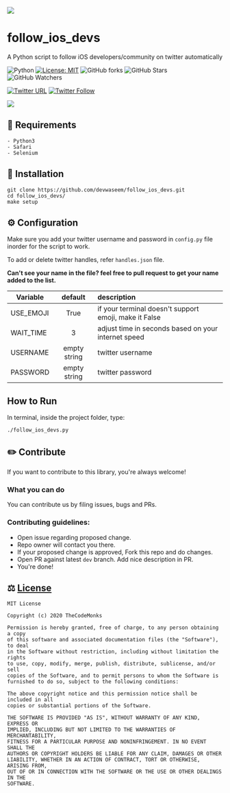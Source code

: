 ![](https://github.com/devwaseem/follow_ios_devs/raw/main/screenshots/banner.png)
# follow_ios_devs
A Python script to follow iOS developers/community on twitter automatically

![Python](https://img.shields.io/badge/Language-Python-blue)
[![License: MIT](https://img.shields.io/badge/License-MIT-yellow.svg)](https://github.com/devwaseem/follow_ios_devs/blob/main/LICENSE)
![GitHub forks](https://img.shields.io/github/forks/devwaseem/follow_ios_devs?label=Fork&style=social)
![GitHub Stars](https://img.shields.io/github/stars/devwaseem/follow_ios_devs?label=Stars&style=social)
![GitHub Watchers](https://img.shields.io/github/watchers/devwaseem/follow_ios_devs?label=Watchers&style=social)


[![Twitter URL](https://img.shields.io/twitter/url?style=social&url=https://github.com/devwaseem/follow_ios_devs)](http://twitter.com/share?text=Follow+other+ios+devs+out+there+using+this+script+created+by+@iamwaseem99&url=https://github.com/devwaseem/follow_ios_devs&hashtags=swiftui,ios,iphone,news,github,iosdevelopers,swift,xcode)
[![Twitter Follow](https://img.shields.io/twitter/follow/iamwaseem99?style=social)](https://twitter.com/iamwaseem99)

![](https://github.com/devwaseem/follow_ios_devs/raw/main/screenshots/screen1.png)
 
## 📜 Requirements
```
- Python3
- Safari
- Selenium
```
## 🔧 Installation
```
git clone https://github.com/devwaseem/follow_ios_devs.git
cd follow_ios_devs/
make setup
```

## ⚙️ Configuration

Make sure you add your twitter username and password in `config.py` file inorder for the script to work.

To add or delete twitter handles, refer `handles.json` file. 

**Can't see your name in the file? feel free to pull request to get your name added to the list.**

| Variable      | default       | description                                           |
| ------------- |:-------------:| :-----------------------------------------------------|
| USE_EMOJI     | True          | if your terminal doesn't support emoji, make it False |
| WAIT_TIME     | 3             | adjust time in seconds based on your internet speed   |
| USERNAME      | empty string  | twitter username                                      |
| PASSWORD      | empty string  | twitter password                                      |


## How to Run

In terminal, inside the project folder, type:

```
./follow_ios_devs.py
```




## ✏️ Contribute

If you want to contribute to this library, you're always welcome!

### What you can do
You can contribute us by filing issues, bugs and PRs.

### Contributing guidelines:
- Open issue regarding proposed change.
- Repo owner will contact you there.
- If your proposed change is approved, Fork this repo and do changes.
- Open PR against latest `dev` branch. Add nice description in PR.
- You're done!

## ⚖️ [License](https://github.com/devwaseem/follow_ios_devs/blob/main/LICENSE)

```
MIT License

Copyright (c) 2020 TheCodeMonks

Permission is hereby granted, free of charge, to any person obtaining a copy
of this software and associated documentation files (the "Software"), to deal
in the Software without restriction, including without limitation the rights
to use, copy, modify, merge, publish, distribute, sublicense, and/or sell
copies of the Software, and to permit persons to whom the Software is
furnished to do so, subject to the following conditions:

The above copyright notice and this permission notice shall be included in all
copies or substantial portions of the Software.

THE SOFTWARE IS PROVIDED "AS IS", WITHOUT WARRANTY OF ANY KIND, EXPRESS OR
IMPLIED, INCLUDING BUT NOT LIMITED TO THE WARRANTIES OF MERCHANTABILITY,
FITNESS FOR A PARTICULAR PURPOSE AND NONINFRINGEMENT. IN NO EVENT SHALL THE
AUTHORS OR COPYRIGHT HOLDERS BE LIABLE FOR ANY CLAIM, DAMAGES OR OTHER
LIABILITY, WHETHER IN AN ACTION OF CONTRACT, TORT OR OTHERWISE, ARISING FROM,
OUT OF OR IN CONNECTION WITH THE SOFTWARE OR THE USE OR OTHER DEALINGS IN THE
SOFTWARE.
```
